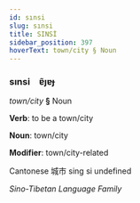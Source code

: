 ```yaml
---
id: sınsi
slug: sınsi
title: SINSİ
sidebar_position: 397
hoverText: town/city § Noun
---
```


### sınsi&emsp;<span kind="abugida">ɐ̃ȷɐɟ</span>

*town/city* **§** Noun

**Verb**: to be a town/city

**Noun**: town/city

**Modifier**: town/city-related

Cantonese 城市 sing si undefined

*Sino-Tibetan Language Family*